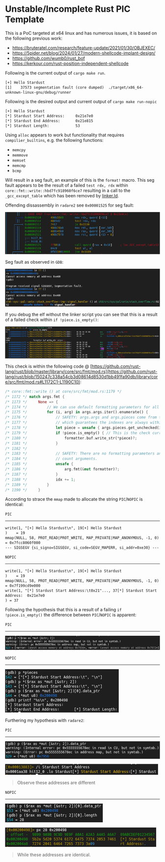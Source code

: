 # Unstable/Incomplete Rust PIC Template

This is a PoC targeted at x64 linux and has numerous issues, it is based on the following previous work:
- https://bruteratel.com/research/feature-update/2021/01/30/OBJEXEC/
- https://5pider.net/blog/2024/01/27/modern-shellcode-implant-design/
- https://github.com/wumb0/rust_bof
- https://kerkour.com/rust-position-independent-shellcode

Following is the current output of `cargo make run`.

```
[+] Hello Stardust
[1]    37573 segmentation fault (core dumped)  ./target/x86_64-unknown-linux-gnu/debug/runner
```

Following is the desired output and current output of `cargo make run-nopic`

```
[+] Hello Stardust
[*] Stardust Start Address:     0x21e7e0
[*] Stardust End Address:       0x21e815
[*] Stardust Length:            53
```

Using `alloc` appears to work but functionality that requires `compilier_builtins`, e.g. the following functions:
- `memcpy`
- `memmove`
- `memset`
- `memcmp`
- `bcmp`

Will result in a seg fault, an example of this is the `format!` macro. This seg fault appears to be the result of a failed `test rdx, rdx` within `core::fmt::write::hbd7fc918960f6ce7` resulting in a call to the `_gcc_except_table` which has been removed by [linker.ld](./stardust/linker.ld).


Offending dissassembly in `radare2` see `0x00001525` for seg fault:

![seg fault in `core::fmt::write::hbd7fc918960f6ce7`](./docs/segfault-in-core-fmt.png)

Seg fault as observed in `GDB`:

![GDB seg fault](./docs/gdb-debug-segfault.png)

If you debug the elf without the linker script you can see that this is a result of a failed check within `if !piece.is_empty()`:

![failed `is_empty()` check](./docs/piece-is-empty.raw.png)

This check is within the following code
@ [https://github.com/rust-lang/rust/blob/master/library/core/src/fmt/mod.rs](https://github.com/rust-lang/rust/blob/150247c338a54cb3d08614d8530d1bb491fa90db/library/core/src/fmt/mod.rs#L1172C1-L1190C10):

```rust
/* core::fmt::write () at core/src/fmt/mod.rs:1179 */
/* 1172 */ match args.fmt {
/* 1173 */     None => {
/* 1174 */         // We can use default formatting parameters for all arguments.
/* 1175 */         for (i, arg) in args.args.iter().enumerate() {
/* 1176 */             // SAFETY: args.args and args.pieces come from the same Arguments,
/* 1177 */             // which guarantees the indexes are always within bounds.
/* 1178 */             let piece = unsafe { args.pieces.get_unchecked(i) };
/* 1179 */             if !piece.is_empty() { // This is the check currently failing
/* 1180 */                 formatter.buf.write_str(*piece)?;
/* 1181 */             }
/* 1182 */
/* 1183 */             // SAFETY: There are no formatting parameters and hence no
/* 1184 */             // count arguments.
/* 1185 */             unsafe {
/* 1186 */                 arg.fmt(&mut formatter)?;
/* 1187 */             }
/* 1188 */             idx += 1;
/* 1189 */         }
/* 1190 */     }
```

According to strace the `mmap` made to allocate the string `PIC`/`NOPIC` is identical:

`PIC`

---

```
write(1, "[+] Hello Stardust\n", 19[+] Hello Stardust
)    = 19
mmap(NULL, 58, PROT_READ|PROT_WRITE, MAP_PRIVATE|MAP_ANONYMOUS, -1, 0) = 0x7fcc8060f000
--- SIGSEGV {si_signo=SIGSEGV, si_code=SEGV_MAPERR, si_addr=0xe30} ---
```

`NOPIC`

---

```
write(1, "[+] Hello Stardust\n", 19[+] Hello Stardust
)    = 19
mmap(NULL, 58, PROT_READ|PROT_WRITE, MAP_PRIVATE|MAP_ANONYMOUS, -1, 0) = 0x7f199cd9e000
write(1, "[*] Stardust Start Address:\t0x21"..., 37[*] Stardust Start Address:  0x21e7e0
) = 37
```

Following the hypothesis that this is a result of a failing `if !piece.is_empty()` the difference between `PIC`/`NOPIC` is apparent:

`PIC`

---

![PIC bad &str references](./docs/pic-bad-string-refs.png)

`NOPIC`

---


![NOPIC &str references](./docs/nopic-string-refs.png)

Furthering my hypothesis with `radare2`:

`PIC`

---

![PIC start str address](./docs/pic-start-str-ref.png)

![PIC radare2 start str address](./docs/pic-radare2-start-str-ref.png)

> Observe these addresses are different

`NOPIC`

---

![NOPIC start str address](./docs/nopic-start-str-ref.png)

![NOPIC radare2 start str address](./docs/nopic-radare2-start-str-ref.png)

> While these addresses are identical.


